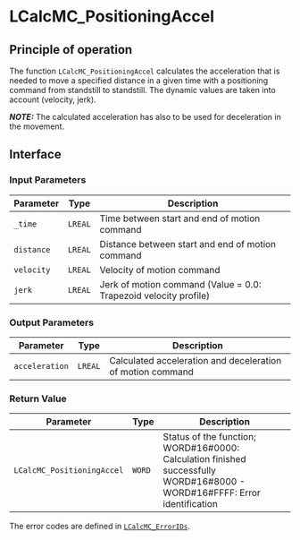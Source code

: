 # LCalcMC_PositioningAccel

## Principle of operation

The function `LCalcMC_PositioningAccel` calculates the acceleration that is needed to move a specified distance in a given time with a positioning command from standstill to standstill. The dynamic values are taken into account (velocity, jerk).

**_NOTE:_** The calculated acceleration has also to be used for deceleration in the movement.

## Interface

### Input Parameters

| Parameter | Type | Description |
|-----------|------|-------------|
| `_time` | `LREAL` | Time between start and end of motion command |
| `distance` | `LREAL` | Distance between start and end of motion command |
| `velocity` | `LREAL` | Velocity of motion command |
| `jerk` | `LREAL` | Jerk of motion command (Value = 0.0: Trapezoid velocity profile) |

### Output Parameters

| Parameter | Type | Description |
|-----------|------|-------------|
| `acceleration` | `LREAL` | Calculated acceleration and deceleration of motion command |

### Return Value

| Parameter | Type | Description |
|-----------|------|-------------|
| `LCalcMC_PositioningAccel` | `WORD` | Status of the function; WORD#16#0000: Calculation finished successfully <br/> WORD#16#8000 - WORD#16#FFFF: Error identification |

The error codes are defined in [`LCalcMC_ErrorIDs`](../constants/LCalcMC_ErrorIDs.md).
